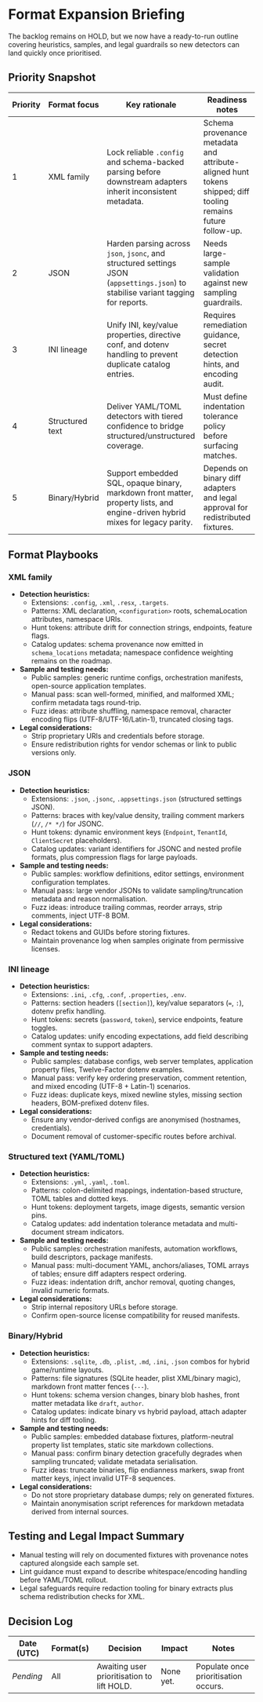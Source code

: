 # Format Expansion Briefing

The backlog remains on HOLD, but we now have a ready-to-run outline covering heuristics, samples, and legal guardrails so new detectors can land quickly once prioritised.

## Priority Snapshot

| Priority | Format focus | Key rationale | Readiness notes |
| --- | --- | --- | --- |
| 1 | XML family | Lock reliable `.config` and schema-backed parsing before downstream adapters inherit inconsistent metadata. | Schema provenance metadata and attribute-aligned hunt tokens shipped; diff tooling remains future follow-up. |
| 2 | JSON | Harden parsing across `json`, `jsonc`, and structured settings JSON (`appsettings.json`) to stabilise variant tagging for reports. | Needs large-sample validation against new sampling guardrails. |
| 3 | INI lineage | Unify INI, key/value properties, directive conf, and dotenv handling to prevent duplicate catalog entries. | Requires remediation guidance, secret detection hints, and encoding audit. |
| 4 | Structured text | Deliver YAML/TOML detectors with tiered confidence to bridge structured/unstructured coverage. | Must define indentation tolerance policy before surfacing matches. |
| 5 | Binary/Hybrid | Support embedded SQL, opaque binary, markdown front matter, property lists, and engine-driven hybrid mixes for legacy parity. | Depends on binary diff adapters and legal approval for redistributed fixtures. |

## Format Playbooks

### XML family
- **Detection heuristics:**
  - Extensions: `.config`, `.xml`, `.resx`, `.targets`.
  - Patterns: XML declaration, `<configuration>` roots, schemaLocation attributes, namespace URIs.
  - Hunt tokens: attribute drift for connection strings, endpoints, feature flags.
  - Catalog updates: schema provenance now emitted in ``schema_locations`` metadata; namespace confidence weighting remains on the roadmap.
- **Sample and testing needs:**
  - Public samples: generic runtime configs, orchestration manifests, open-source application templates.
  - Manual pass: scan well-formed, minified, and malformed XML; confirm metadata tags round-trip.
  - Fuzz ideas: attribute shuffling, namespace removal, character encoding flips (UTF-8/UTF-16/Latin-1), truncated closing tags.
- **Legal considerations:**
  - Strip proprietary URIs and credentials before storage.
  - Ensure redistribution rights for vendor schemas or link to public versions only.

### JSON
- **Detection heuristics:**
  - Extensions: `.json`, `.jsonc`, `.appsettings.json` (structured settings JSON).
  - Patterns: braces with key/value density, trailing comment markers (`//`, `/* */`) for JSONC.
  - Hunt tokens: dynamic environment keys (`Endpoint`, `TenantId`, `ClientSecret` placeholders).
  - Catalog updates: variant identifiers for JSONC and nested profile formats, plus compression flags for large payloads.
- **Sample and testing needs:**
  - Public samples: workflow definitions, editor settings, environment configuration templates.
  - Manual pass: large vendor JSONs to validate sampling/truncation metadata and reason normalisation.
  - Fuzz ideas: introduce trailing commas, reorder arrays, strip comments, inject UTF-8 BOM.
- **Legal considerations:**
  - Redact tokens and GUIDs before storing fixtures.
  - Maintain provenance log when samples originate from permissive licenses.

### INI lineage
- **Detection heuristics:**
  - Extensions: `.ini`, `.cfg`, `.conf`, `.properties`, `.env`.
  - Patterns: section headers (`[section]`), key/value separators (`=`, `:`), dotenv prefix handling.
  - Hunt tokens: secrets (`password`, `token`), service endpoints, feature toggles.
  - Catalog updates: unify encoding expectations, add field describing comment syntax to support adapters.
- **Sample and testing needs:**
  - Public samples: database configs, web server templates, application property files, Twelve-Factor dotenv examples.
  - Manual pass: verify key ordering preservation, comment retention, and mixed encoding (UTF-8 + Latin-1) scenarios.
  - Fuzz ideas: duplicate keys, mixed newline styles, missing section headers, BOM-prefixed dotenv files.
- **Legal considerations:**
  - Ensure any vendor-derived configs are anonymised (hostnames, credentials).
  - Document removal of customer-specific routes before archival.

### Structured text (YAML/TOML)
- **Detection heuristics:**
  - Extensions: `.yml`, `.yaml`, `.toml`.
  - Patterns: colon-delimited mappings, indentation-based structure, TOML tables and dotted keys.
  - Hunt tokens: deployment targets, image digests, semantic version pins.
  - Catalog updates: add indentation tolerance metadata and multi-document stream indicators.
- **Sample and testing needs:**
  - Public samples: orchestration manifests, automation workflows, build descriptors, package manifests.
  - Manual pass: multi-document YAML, anchors/aliases, TOML arrays of tables; ensure diff adapters respect ordering.
  - Fuzz ideas: indentation drift, anchor removal, quoting changes, invalid numeric formats.
- **Legal considerations:**
  - Strip internal repository URLs before storage.
  - Confirm open-source license compatibility for reused manifests.

### Binary/Hybrid
- **Detection heuristics:**
  - Extensions: `.sqlite`, `.db`, `.plist`, `.md`, `.ini`, `.json` combos for hybrid game/runtime layouts.
  - Patterns: file signatures (SQLite header, plist XML/binary magic), markdown front matter fences (`---`).
  - Hunt tokens: schema version changes, binary blob hashes, front matter metadata like `draft`, `author`.
  - Catalog updates: indicate binary vs hybrid payload, attach adapter hints for diff tooling.
- **Sample and testing needs:**
  - Public samples: embedded database fixtures, platform-neutral property list templates, static site markdown collections.
  - Manual pass: confirm binary detection gracefully degrades when sampling truncated; validate metadata serialisation.
  - Fuzz ideas: truncate binaries, flip endianness markers, swap front matter keys, inject invalid UTF-8 sequences.
- **Legal considerations:**
  - Do not store proprietary database dumps; rely on generated fixtures.
  - Maintain anonymisation script references for markdown metadata derived from internal sources.

## Testing and Legal Impact Summary
- Manual testing will rely on documented fixtures with provenance notes captured alongside each sample set.
- Lint guidance must expand to describe whitespace/encoding handling before YAML/TOML rollout.
- Legal safeguards require redaction tooling for binary extracts plus schema redistribution checks for XML.

## Decision Log

| Date (UTC) | Format(s) | Decision | Impact | Notes |
| --- | --- | --- | --- | --- |
| _Pending_ | All | Awaiting user prioritisation to lift HOLD. | None yet. | Populate once prioritisation occurs. |
